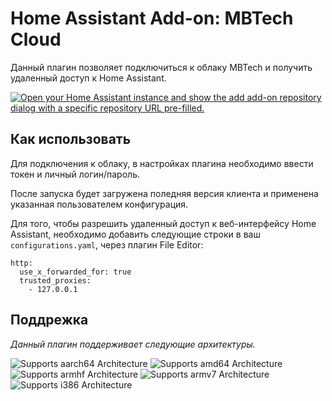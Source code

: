 # Home Assistant Add-on: MBTech Cloud

Данный плагин позволяет подключиться к облаку MBTech и получить удаленный доступ к Home Assistant.

[![Open your Home Assistant instance and show the add add-on repository dialog with a specific repository URL pre-filled.](https://my.home-assistant.io/badges/supervisor_add_addon_repository.svg)](https://my.home-assistant.io/redirect/supervisor_add_addon_repository/?repository_url=https%3A%2F%2Fgithub.com%2FNikita-admin%2Fhassio-mbtech-cloud)

## Как использовать

Для подключения к облаку, в настройках плагина необходимо ввести токен и личный логин/пароль.

После запуска будет загружена поледняя версия клиента и применена указанная пользователем конфигурация.

Для того, чтобы разрешить удаленный доступ к веб-интерфейсу Home Assistant, необходимо добавить следующие строки в ваш `configurations.yaml`, через плагин File Editor:
```
http:
  use_x_forwarded_for: true
  trusted_proxies:
    - 127.0.0.1
```

## Поддрежка

_Данный плагин поддерживает следующие архитектуры._

![Supports aarch64 Architecture][aarch64-shield]
![Supports amd64 Architecture][amd64-shield]
![Supports armhf Architecture][armhf-shield]
![Supports armv7 Architecture][armv7-shield]
![Supports i386 Architecture][i386-shield]

[aarch64-shield]: https://img.shields.io/badge/aarch64-yes-green.svg
[amd64-shield]: https://img.shields.io/badge/amd64-yes-green.svg
[armhf-shield]: https://img.shields.io/badge/armhf-yes-green.svg
[armv7-shield]: https://img.shields.io/badge/armv7-yes-green.svg
[i386-shield]: https://img.shields.io/badge/i386-yes-green.svg
